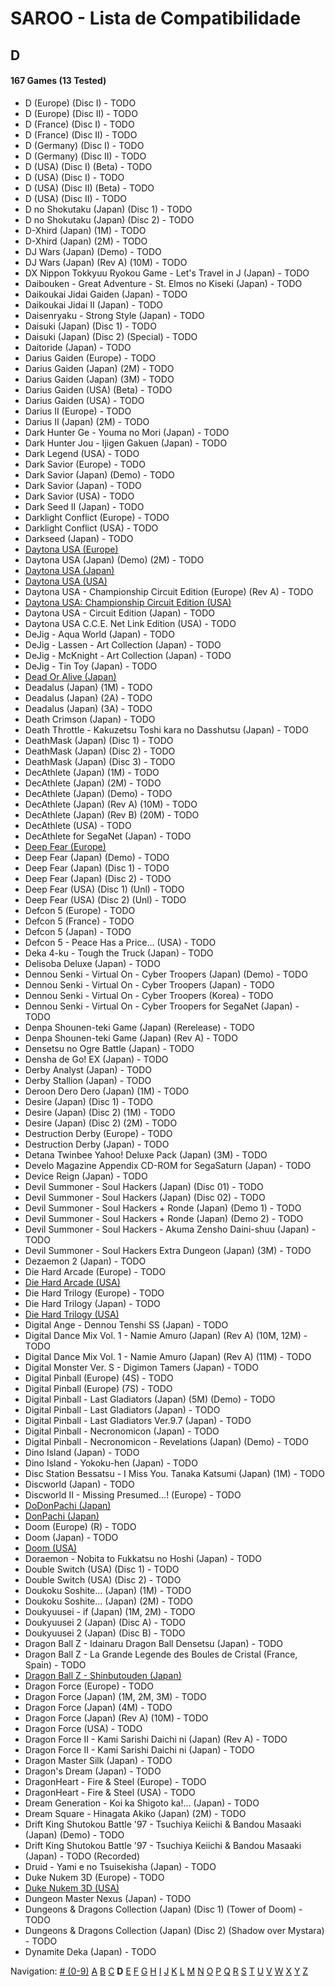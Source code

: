 # SAROO - Lista de Compatibilidade

## D

#### 167 Games (13 Tested)

- D (Europe) (Disc I) - TODO
- D (Europe) (Disc II) - TODO
- D (France) (Disc I) - TODO
- D (France) (Disc II) - TODO
- D (Germany) (Disc I) - TODO
- D (Germany) (Disc II) - TODO
- D (USA) (Disc I) (Beta) - TODO
- D (USA) (Disc I) - TODO
- D (USA) (Disc II) (Beta) - TODO
- D (USA) (Disc II) - TODO
- D no Shokutaku (Japan) (Disc 1) - TODO
- D no Shokutaku (Japan) (Disc 2) - TODO
- D-Xhird (Japan) (1M) - TODO
- D-Xhird (Japan) (2M) - TODO
- DJ Wars (Japan) (Demo) - TODO
- DJ Wars (Japan) (Rev A) (10M) - TODO
- DX Nippon Tokkyuu Ryokou Game - Let's Travel in J (Japan) - TODO
- Daibouken - Great Adventure - St. Elmos no Kiseki (Japan) - TODO
- Daikoukai Jidai Gaiden (Japan) - TODO
- Daikoukai Jidai II (Japan) - TODO
- Daisenryaku - Strong Style (Japan) - TODO
- Daisuki (Japan) (Disc 1) - TODO
- Daisuki (Japan) (Disc 2) (Special) - TODO
- Daitoride (Japan) - TODO
- Darius Gaiden (Europe) - TODO
- Darius Gaiden (Japan) (2M) - TODO
- Darius Gaiden (Japan) (3M) - TODO
- Darius Gaiden (USA) (Beta) - TODO
- Darius Gaiden (USA) - TODO
- Darius II (Europe) - TODO
- Darius II (Japan) (2M) - TODO
- Dark Hunter Ge - Youma no Mori (Japan) - TODO
- Dark Hunter Jou - Ijigen Gakuen (Japan) - TODO
- Dark Legend (USA) - TODO
- Dark Savior (Europe) - TODO
- Dark Savior (Japan) (Demo) - TODO
- Dark Savior (Japan) - TODO
- Dark Savior (USA) - TODO
- Dark Seed II (Japan) - TODO
- Darklight Conflict (Europe) - TODO
- Darklight Conflict (USA) - TODO
- Darkseed (Japan) - TODO
- [Daytona USA (Europe)](../../Regions/Europe/MK_8120050/01/README.md)
- Daytona USA (Japan) (Demo) (2M) - TODO
- [Daytona USA (Japan)](../../Regions/Japan/GS-9013/01/README.md)
- [Daytona USA (USA)](../../Regions/USA/MK-81200/01/README.md)
- Daytona USA - Championship Circuit Edition (Europe) (Rev A) - TODO
- [Daytona USA: Championship Circuit Edition (USA)](../../Regions/USA/MK-81213/01/README.md)
- Daytona USA - Circuit Edition (Japan) - TODO
- Daytona USA C.C.E. Net Link Edition (USA) - TODO
- DeJig - Aqua World (Japan) - TODO
- DeJig - Lassen - Art Collection (Japan) - TODO
- DeJig - McKnight - Art Collection (Japan) - TODO
- DeJig - Tin Toy (Japan) - TODO
- [Dead Or Alive (Japan)](../../Regions/Japan/T-3603G/01/README.md)
- Deadalus (Japan) (1M) - TODO
- Deadalus (Japan) (2A) - TODO
- Deadalus (Japan) (3A) - TODO
- Death Crimson (Japan) - TODO
- Death Throttle - Kakuzetsu Toshi kara no Dasshutsu (Japan) - TODO
- DeathMask (Japan) (Disc 1) - TODO
- DeathMask (Japan) (Disc 2) - TODO
- DeathMask (Japan) (Disc 3) - TODO
- DecAthlete (Japan) (1M) - TODO
- DecAthlete (Japan) (2M) - TODO
- DecAthlete (Japan) (Demo) - TODO
- DecAthlete (Japan) (Rev A) (10M) - TODO
- DecAthlete (Japan) (Rev B) (20M) - TODO
- DecAthlete (USA) - TODO
- DecAthlete for SegaNet (Japan) - TODO
- [Deep Fear (Europe)](../../Regions/Europe/MK-81804/01/README.md)
- Deep Fear (Japan) (Demo) - TODO
- Deep Fear (Japan) (Disc 1) - TODO
- Deep Fear (Japan) (Disc 2) - TODO
- Deep Fear (USA) (Disc 1) (Unl) - TODO
- Deep Fear (USA) (Disc 2) (Unl) - TODO
- Defcon 5 (Europe) - TODO
- Defcon 5 (France) - TODO
- Defcon 5 (Japan) - TODO
- Defcon 5 - Peace Has a Price... (USA) - TODO
- Deka 4-ku - Tough the Truck (Japan) - TODO
- Delisoba Deluxe (Japan) - TODO
- Dennou Senki - Virtual On - Cyber Troopers (Japan) (Demo) - TODO
- Dennou Senki - Virtual On - Cyber Troopers (Japan) - TODO
- Dennou Senki - Virtual On - Cyber Troopers (Korea) - TODO
- Dennou Senki - Virtual On - Cyber Troopers for SegaNet (Japan) - TODO
- Denpa Shounen-teki Game (Japan) (Rerelease) - TODO
- Denpa Shounen-teki Game (Japan) (Rev A) - TODO
- Densetsu no Ogre Battle (Japan) - TODO
- Densha de Go! EX (Japan) - TODO
- Derby Analyst (Japan) - TODO
- Derby Stallion (Japan) - TODO
- Deroon Dero Dero (Japan) (1M) - TODO
- Desire (Japan) (Disc 1) - TODO
- Desire (Japan) (Disc 2) (1M) - TODO
- Desire (Japan) (Disc 2) (2M) - TODO
- Destruction Derby (Europe) - TODO
- Destruction Derby (Japan) - TODO
- Detana Twinbee Yahoo! Deluxe Pack (Japan) (3M) - TODO
- Develo Magazine Appendix CD-ROM for SegaSaturn (Japan) - TODO
- Device Reign (Japan) - TODO
- Devil Summoner - Soul Hackers (Japan) (Disc 01) - TODO
- Devil Summoner - Soul Hackers (Japan) (Disc 02) - TODO
- Devil Summoner - Soul Hackers + Ronde (Japan) (Demo 1) - TODO
- Devil Summoner - Soul Hackers + Ronde (Japan) (Demo 2) - TODO
- Devil Summoner - Soul Hackers - Akuma Zensho Daini-shuu (Japan) - TODO
- Devil Summoner - Soul Hackers Extra Dungeon (Japan) (3M) - TODO
- Dezaemon 2 (Japan) - TODO
- Die Hard Arcade (Europe) - TODO
- [Die Hard Arcade (USA)](../../Regions/USA/MK-81057/01/README.md)
- Die Hard Trilogy (Europe) - TODO
- Die Hard Trilogy (Japan) - TODO
- [Die Hard Trilogy (USA)](../../Regions/USA/T-16103H/01/README.md)
- Digital Ange - Dennou Tenshi SS (Japan) - TODO
- Digital Dance Mix Vol. 1 - Namie Amuro (Japan) (Rev A) (10M, 12M) - TODO
- Digital Dance Mix Vol. 1 - Namie Amuro (Japan) (Rev A) (11M) - TODO
- Digital Monster Ver. S - Digimon Tamers (Japan) - TODO
- Digital Pinball (Europe) (4S) - TODO
- Digital Pinball (Europe) (7S) - TODO
- Digital Pinball - Last Gladiators (Japan) (5M) (Demo) - TODO
- Digital Pinball - Last Gladiators (Japan) - TODO
- Digital Pinball - Last Gladiators Ver.9.7 (Japan) - TODO
- Digital Pinball - Necronomicon (Japan) - TODO
- Digital Pinball - Necronomicon - Revelations (Japan) (Demo) - TODO
- Dino Island (Japan) - TODO
- Dino Island - Yokoku-hen (Japan) - TODO
- Disc Station Bessatsu - I Miss You. Tanaka Katsumi (Japan) (1M) - TODO
- Discworld (Japan) - TODO
- Discworld II - Missing Presumed...! (Europe) - TODO
- [DoDonPachi (Japan)](../../Regions/Japan/T-14419G/01/README.md)
- [DonPachi (Japan)](../../Regions/Japan/T-14405G/01/README.md)
- Doom (Europe) (R) - TODO
- Doom (Japan) - TODO
- [Doom (USA)](../../Regions/USA/T-25405H/01/README.md)
- Doraemon - Nobita to Fukkatsu no Hoshi (Japan) - TODO
- Double Switch (USA) (Disc 1) - TODO
- Double Switch (USA) (Disc 2) - TODO
- Doukoku Soshite... (Japan) (1M) - TODO
- Doukoku Soshite... (Japan) (2M) - TODO
- Doukyuusei - if (Japan) (1M, 2M) - TODO
- Doukyuusei 2 (Japan) (Disc A) - TODO
- Doukyuusei 2 (Japan) (Disc B) - TODO
- Dragon Ball Z - Idainaru Dragon Ball Densetsu (Japan) - TODO
- Dragon Ball Z - La Grande Legende des Boules de Cristal (France, Spain) - TODO
- [Dragon Ball Z - Shinbutouden (Japan)](../../Regions/Japan/T-13302G/01/README.md)
- Dragon Force (Europe) - TODO
- Dragon Force (Japan) (1M, 2M, 3M) - TODO
- Dragon Force (Japan) (4M) - TODO
- Dragon Force (Japan) (Rev A) (10M) - TODO
- Dragon Force (USA) - TODO
- Dragon Force II - Kami Sarishi Daichi ni (Japan) (Rev A) - TODO
- Dragon Force II - Kami Sarishi Daichi ni (Japan) - TODO
- Dragon Master Silk (Japan) - TODO
- Dragon's Dream (Japan) - TODO
- DragonHeart - Fire & Steel (Europe) - TODO
- DragonHeart - Fire & Steel (USA) - TODO
- Dream Generation - Koi ka Shigoto ka!... (Japan) - TODO
- Dream Square - Hinagata Akiko (Japan) (2M) - TODO
- Drift King Shutokou Battle '97 - Tsuchiya Keiichi & Bandou Masaaki (Japan) (Demo) - TODO
- Drift King Shutokou Battle '97 - Tsuchiya Keiichi & Bandou Masaaki (Japan) - TODO (Recorded)
- Druid - Yami e no Tsuisekisha (Japan) - TODO
- Duke Nukem 3D (Europe) - TODO
- [Duke Nukem 3D (USA)](../../Regions/USA/MK-81071/01/README.md)
- Dungeon Master Nexus (Japan) - TODO
- Dungeons & Dragons Collection (Japan) (Disc 1) (Tower of Doom) - TODO
- Dungeons & Dragons Collection (Japan) (Disc 2) (Shadow over Mystara) - TODO
- Dynamite Deka (Japan) - TODO

Navigation:
[# (0-9)](./09.md) [A](./A.md) [B](./B.md) [C](./C.md) **D** [E](./E.md) [F](./F.md) [G](./G.md) [H](./H.md) [I](./I.md) [J](./J.md) [K](./K.md) [L](./L.md) [M](./M.md) [N](./N.md) [O](./O.md) [P](./P.md) [Q](./Q.md) [R](./R.md) [S](./S.md) [T](./T.md) [U](./U.md) [V](./V.md) [W](./W.md) [X](./X.md) [Y](./Y.md) [Z](./Z.md)
